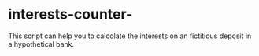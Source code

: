 # interests-counter-
This script can help you to calcolate the interests on an fictitious deposit in a hypothetical bank.
